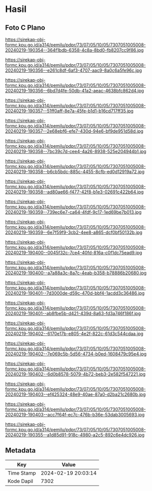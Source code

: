 # Hasil

## Foto C Plano

https://sirekap-obj-formc.kpu.go.id/a314/pemilu/pdpr/73/07/05/10/05/7307051005008-20240219-190354--364f1bdb-6358-4c8a-8bd0-fb8207cc9f86.jpg

https://sirekap-obj-formc.kpu.go.id/a314/pemilu/pdpr/73/07/05/10/05/7307051005008-20240219-190356--e261c8df-6af3-4707-aac9-8a0c6a5fe96c.jpg

https://sirekap-obj-formc.kpu.go.id/a314/pemilu/pdpr/73/07/05/10/05/7307051005008-20240219-190356--6bd7d4fe-50db-41a2-aeac-4638bfc862d4.jpg

https://sirekap-obj-formc.kpu.go.id/a314/pemilu/pdpr/73/07/05/10/05/7307051005008-20240219-190357--51ff0aff-8e7a-45fe-b1d1-b16cd717ff35.jpg

https://sirekap-obj-formc.kpu.go.id/a314/pemilu/pdpr/73/07/05/10/05/7307051005008-20240219-190357--2e68ebf6-efe7-430d-94e6-bf9de951d58d.jpg

https://sirekap-obj-formc.kpu.go.id/a314/pemilu/pdpr/73/07/05/10/05/7307051005008-20240219-190358--7bc39c7d-cee4-4a26-8938-525e204944b1.jpg

https://sirekap-obj-formc.kpu.go.id/a314/pemilu/pdpr/73/07/05/10/05/7307051005008-20240219-190358--b6cb5bdc-885c-4455-8cfb-ed0d12919a72.jpg

https://sirekap-obj-formc.kpu.go.id/a314/pemilu/pdpr/73/07/05/10/05/7307051005008-20240219-190358--ad80ae66-f477-42f8-b1e3-02691c422b64.jpg

https://sirekap-obj-formc.kpu.go.id/a314/pemilu/pdpr/73/07/05/10/05/7307051005008-20240219-190359--739ec6e7-ca64-4fdf-9c17-1ed69be7b013.jpg

https://sirekap-obj-formc.kpu.go.id/a314/pemilu/pdpr/73/07/05/10/05/7307051005008-20240219-190359--6e7f59f9-3cb2-4ee8-a865-dcf0bf50132b.jpg

https://sirekap-obj-formc.kpu.go.id/a314/pemilu/pdpr/73/07/05/10/05/7307051005008-20240219-190400--0045f32c-7ce4-40fd-816a-c0f1dc75ead9.jpg

https://sirekap-obj-formc.kpu.go.id/a314/pemilu/pdpr/73/07/05/10/05/7307051005008-20240219-190400--a7a88a3c-8a7c-4eab-b358-b78886b20680.jpg

https://sirekap-obj-formc.kpu.go.id/a314/pemilu/pdpr/73/07/05/10/05/7307051005008-20240219-190401--7d3000de-d59c-470d-bbf4-1acdd3c36486.jpg

https://sirekap-obj-formc.kpu.go.id/a314/pemilu/pdpr/73/07/05/10/05/7307051005008-20240219-190401--ab8fbe5b-d421-439d-8a63-fd3a746f186f.jpg

https://sirekap-obj-formc.kpu.go.id/a314/pemilu/pdpr/73/07/05/10/05/7307051005008-20240219-190402--6170e17b-e805-4e2f-822c-61d3c544cdaa.jpg

https://sirekap-obj-formc.kpu.go.id/a314/pemilu/pdpr/73/07/05/10/05/7307051005008-20240219-190402--7e069c5b-5d56-4734-b0ed-1608479c95e4.jpg

https://sirekap-obj-formc.kpu.go.id/a314/pemilu/pdpr/73/07/05/10/05/7307051005008-20240219-190402--6d0b8578-5079-4b72-beb3-2e582f547221.jpg

https://sirekap-obj-formc.kpu.go.id/a314/pemilu/pdpr/73/07/05/10/05/7307051005008-20240219-190403--ef425324-48e9-40ae-87a0-d2ba21c2680b.jpg

https://sirekap-obj-formc.kpu.go.id/a314/pemilu/pdpr/73/07/05/10/05/7307051005008-20240219-190403--acc7f64f-ec7c-476b-b36e-53dab3005693.jpg

https://sirekap-obj-formc.kpu.go.id/a314/pemilu/pdpr/73/07/05/10/05/7307051005008-20240219-190355--a1d85d91-918c-4980-a2c5-892c6e4dc926.jpg


## Metadata

| Key        | Value               |
| ---------- | ------------------- |
| Time Stamp | 2024-02-19 20:03:14 |
| Kode Dapil | 7302                |



